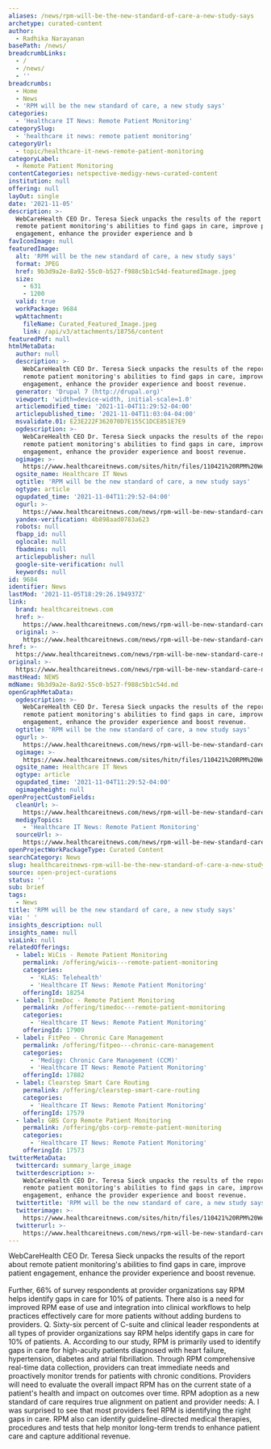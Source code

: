 ```yaml
---
aliases: /news/rpm-will-be-the-new-standard-of-care-a-new-study-says
archetype: curated-content
author:
  - Radhika Narayanan
basePath: /news/
breadcrumbLinks:
  - /
  - /news/
  - ''
breadcrumbs:
  - Home
  - News
  - 'RPM will be the new standard of care, a new study says'
categories:
  - 'Healthcare IT News: Remote Patient Monitoring'
categorySlug:
  - 'healthcare it news: remote patient monitoring'
categoryUrl:
  - topic/healthcare-it-news-remote-patient-monitoring
categoryLabel:
  - Remote Patient Monitoring
contentCategories: netspective-medigy-news-curated-content
institution: null
offering: null
layOut: single
date: '2021-11-05'
description: >-
  WebCareHealth CEO Dr. Teresa Sieck unpacks the results of the report about
  remote patient monitoring's abilities to find gaps in care, improve patient
  engagement, enhance the provider experience and b
favIconImage: null
featuredImage:
  alt: 'RPM will be the new standard of care, a new study says'
  format: JPEG
  href: 9b3d9a2e-8a92-55c0-b527-f988c5b1c54d-featuredImage.jpeg
  size:
    - 631
    - 1200
  valid: true
  workPackage: 9684
  wpAttachment:
    fileName: Curated_Featured_Image.jpeg
    link: /api/v3/attachments/18756/content
featuredPdf: null
htmlMetaData:
  author: null
  description: >-
    WebCareHealth CEO Dr. Teresa Sieck unpacks the results of the report about
    remote patient monitoring's abilities to find gaps in care, improve patient
    engagement, enhance the provider experience and boost revenue.
  generator: 'Drupal 7 (http://drupal.org)'
  viewport: 'width=device-width, initial-scale=1.0'
  articlemodified_time: '2021-11-04T11:29:52-04:00'
  articlepublished_time: '2021-11-04T11:03:04-04:00'
  msvalidate.01: E23E222F362070D7E155C1DCE851E7E9
  ogdescription: >-
    WebCareHealth CEO Dr. Teresa Sieck unpacks the results of the report about
    remote patient monitoring's abilities to find gaps in care, improve patient
    engagement, enhance the provider experience and boost revenue.
  ogimage: >-
    https://www.healthcareitnews.com/sites/hitn/files/110421%20RPM%20WebCareHealth%201200.jpeg
  ogsite_name: Healthcare IT News
  ogtitle: 'RPM will be the new standard of care, a new study says'
  ogtype: article
  ogupdated_time: '2021-11-04T11:29:52-04:00'
  ogurl: >-
    https://www.healthcareitnews.com/news/rpm-will-be-new-standard-care-new-study-says
  yandex-verification: 4b898aad0783a623
  robots: null
  fbapp_id: null
  oglocale: null
  fbadmins: null
  articlepublisher: null
  google-site-verification: null
  keywords: null
id: 9684
identifier: News
lastMod: '2021-11-05T18:29:26.194937Z'
link:
  brand: healthcareitnews.com
  href: >-
    https://www.healthcareitnews.com/news/rpm-will-be-new-standard-care-new-study-says
  original: >-
    https://www.healthcareitnews.com/news/rpm-will-be-new-standard-care-new-study-says
href: >-
  https://www.healthcareitnews.com/news/rpm-will-be-new-standard-care-new-study-says
original: >-
  https://www.healthcareitnews.com/news/rpm-will-be-new-standard-care-new-study-says
mastHead: NEWS
mdName: 9b3d9a2e-8a92-55c0-b527-f988c5b1c54d.md
openGraphMetaData:
  ogdescription: >-
    WebCareHealth CEO Dr. Teresa Sieck unpacks the results of the report about
    remote patient monitoring's abilities to find gaps in care, improve patient
    engagement, enhance the provider experience and boost revenue.
  ogtitle: 'RPM will be the new standard of care, a new study says'
  ogurl: >-
    https://www.healthcareitnews.com/news/rpm-will-be-new-standard-care-new-study-says
  ogimage: >-
    https://www.healthcareitnews.com/sites/hitn/files/110421%20RPM%20WebCareHealth%201200.jpeg
  ogsite_name: Healthcare IT News
  ogtype: article
  ogupdated_time: '2021-11-04T11:29:52-04:00'
  ogimageheight: null
openProjectCustomFields:
  cleanUrl: >-
    https://www.healthcareitnews.com/news/rpm-will-be-new-standard-care-new-study-says
  medigyTopics:
    - 'Healthcare IT News: Remote Patient Monitoring'
  sourceUrl: >-
    https://www.healthcareitnews.com/news/rpm-will-be-new-standard-care-new-study-says
openProjectWorkPackageType: Curated Content
searchCategory: News
slug: healthcareitnews-rpm-will-be-the-new-standard-of-care-a-new-study-says
source: open-project-curations
status: ''
sub: brief
tags:
  - News
title: 'RPM will be the new standard of care, a new study says'
via: ' '
insights_description: null
insights_name: null
viaLink: null
relatedOfferings:
  - label: WiCis - Remote Patient Monitoring
    permalink: /offering/wicis---remote-patient-monitoring
    categories:
      - 'KLAS: Telehealth'
      - 'Healthcare IT News: Remote Patient Monitoring'
    offeringId: 18254
  - label: TimeDoc - Remote Patient Monitoring
    permalink: /offering/timedoc---remote-patient-monitoring
    categories:
      - 'Healthcare IT News: Remote Patient Monitoring'
    offeringId: 17909
  - label: FitPeo - Chronic Care Management
    permalink: /offering/fitpeo---chronic-care-management
    categories:
      - 'Medigy: Chronic Care Management (CCM)'
      - 'Healthcare IT News: Remote Patient Monitoring'
    offeringId: 17882
  - label: Clearstep Smart Care Routing
    permalink: /offering/clearstep-smart-care-routing
    categories:
      - 'Healthcare IT News: Remote Patient Monitoring'
    offeringId: 17579
  - label: GBS Corp Remote Patient Monitoring
    permalink: /offering/gbs-corp-remote-patient-monitoring
    categories:
      - 'Healthcare IT News: Remote Patient Monitoring'
    offeringId: 17573
twitterMetaData:
  twittercard: summary_large_image
  twitterdescription: >-
    WebCareHealth CEO Dr. Teresa Sieck unpacks the results of the report about
    remote patient monitoring's abilities to find gaps in care, improve patient
    engagement, enhance the provider experience and boost revenue.
  twittertitle: 'RPM will be the new standard of care, a new study says'
  twitterimage: >-
    https://www.healthcareitnews.com/sites/hitn/files/110421%20RPM%20WebCareHealth%201200.jpeg
  twitterurl: >-
    https://www.healthcareitnews.com/news/rpm-will-be-new-standard-care-new-study-says
---
```

<p>WebCareHealth CEO Dr. Teresa Sieck unpacks the results of the report about remote patient monitoring's abilities to find gaps in care, improve patient engagement, enhance the provider experience and boost revenue.<br><br>Further, 66% of survey respondents at provider organizations say RPM helps identify gaps in care for 10% of patients.
There also is a need for improved RPM ease of use and integration into clinical workflows to help practices effectively care for more patients without adding burdens to providers.
Q. Sixty-six percent of C-suite and clinical leader respondents at all types of provider organizations say RPM helps identify gaps in care for 10% of patients.
A. According to our study, RPM is primarily used to identify gaps in care for high-acuity patients diagnosed with heart failure, hypertension, diabetes and atrial fibrillation.
Through RPM comprehensive real-time data collection, providers can treat immediate needs and proactively monitor trends for patients with chronic conditions.
Providers will need to evaluate the overall impact RPM has on the current state of a patient's health and impact on outcomes over time.
RPM adoption as a new standard of care requires true alignment on patient and provider needs:
A. I was surprised to see that most providers feel RPM is identifying the right gaps in care.
RPM also can identify guideline-directed medical therapies, procedures and tests that help monitor long-term trends to enhance patient care and capture additional revenue.</p>